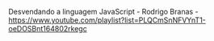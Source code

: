 Desvendando a linguagem JavaScript - Rodrigo Branas - https://www.youtube.com/playlist?list=PLQCmSnNFVYnT1-oeDOSBnt164802rkegc

